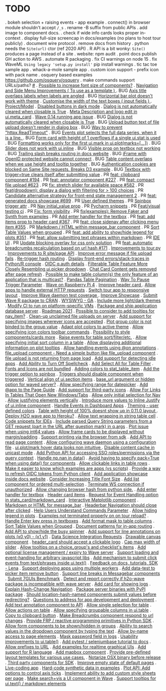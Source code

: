 # TODO
. bokeh selection + raising events - app example
. connect() in browser module shouldn't accept `/_s`
. rename -B suffix from public APIs
. add image to component docs.
. check if wide info cards looks proper in-context
. display full-size screencap in docs/examples (no plans to host tour publicly)
. document wire protocol
. remove docs from history
. python needs the `Site(url)` ctor (ref 2020 API)
. R API is a bit wonky: `Site()` produces a page instead of a site
. website: npm audit
. point docs publish GH action to AWS
. automate R packaging
. fix CI warnings on node 15
. fix WaveML `Using legacy 'setup.py install'` pip install warnings
. tic tac toe sample app 
. whack-a-mole sample app
. custom icon support - prefix icon with pack name
. osquery based examples https://github.com/osquery/osquery
. make commands support URLs/paths? [#](https://github.com/h2oai/wave/discussions/764)
. [Possible to increase font size of components?](https://github.com/h2oai/wave/issues/814)
. [Navigation and Side Menu Improvements ( To use as a template ) ](https://github.com/h2oai/wave/issues/811)
. BUG [Axis title overlaps labels when labels are angled](https://github.com/h2oai/wave/issues/805)
. BUG [Horizontal bar plot doesn't work with theme](https://github.com/h2oai/wave/issues/801)
. [Customise the width of the text boxes ( input fields ) ](https://github.com/h2oai/wave/issues/795)
. [Project/Model](https://github.com/h2oai/wave/issues/792)
. [Disabled buttons in dark mode](https://github.com/h2oai/wave/issues/791)
. [Dialog is not automatically cleared when closable is True](https://github.com/h2oai/wave/issues/790)
. [Meta Description and logo edit in ui.meta_card](https://github.com/h2oai/wave/issues/784)
. [Wave 0.14 running app issue](https://github.com/h2oai/wave/issues/782)
. BUG [Dialog is not automatically cleared when closable is True](https://github.com/h2oai/wave/issues/790)
. BUG [Upload button text of file upload doesn't render in dialog box](https://github.com/h2oai/wave/issues/788)
. BUG [Way to prevent \"httpx.ReadTimeout\"](https://github.com/h2oai/wave/issues/756)
. BUG [Events plot selects the full data series, when it is a line. ](https://github.com/h2oai/wave/issues/738)
. BUG [Form card with height of 1 overflows if a single ui.stat is used](https://github.com/h2oai/wave/issues/723)
. BUG [Formatting works only for the first ui.mark in ui.plot(marks=[...])](https://github.com/h2oai/wave/issues/617)
. BUG [Slider does not work with ui.inline](https://github.com/h2oai/wave/issues/582)
. BUG [Visible prop on textbox not working](https://github.com/h2oai/wave/issues/484)
. BUG [Trailing slash breaks routing in docs website](https://github.com/h2oai/wave/issues/445)
. BUG [iFrame with OpenID protected website cannot connect](https://github.com/h2oai/wave/issues/361)
. BUG [Table content overlaps when we use height and tooltip together](https://github.com/h2oai/wave/issues/326)
. BUG [Authentication cookies are blocked on Same Site requests. Breaks D3 example](https://github.com/h2oai/wave/issues/189)
. BUG [Textbox with trigger=true clears itself after submitting value](https://github.com/h2oai/wave/issues/150)
. PR [feat: clipboard component #194](https://github.com/h2oai/wave/pull/749)
. PR [feat: annotator component #227](https://github.com/h2oai/wave/pull/737)
. PR [feat: compact file upload #623](https://github.com/h2oai/wave/pull/716)
. PR [fix: stretch slider for available space #582](https://github.com/h2oai/wave/pull/586)
. PR [feat(dropdown): display a dialog with filtering for > 100 choices](https://github.com/h2oai/wave/pull/303)
. PR [Candidate alternative strategy for front-end state management 2](https://github.com/h2oai/wave/pull/746)
. PR [feat: generated docs showcase #699](https://github.com/h2oai/wave/pull/726)
. PR [User defined themes](https://github.com/h2oai/wave/pull/604)
. PR [Spinbox trigger attr](https://github.com/h2oai/wave/pull/598)
. PR [Nav initial_value prop](https://github.com/h2oai/wave/pull/566)
. PR [Pycharm snippets](https://github.com/h2oai/wave/pull/561)
. PR [Feat/visual testing ci](https://github.com/h2oai/wave/pull/531)
. PR [Fix: form visibility](https://github.com/h2oai/wave/pull/507)
. PR [fix(examples): Remove Faker and Synth from examples](https://github.com/h2oai/wave/pull/443)
. PR [Add enter handler for the textbox](https://github.com/h2oai/wave/pull/407)
. PR [feat: add items prop to header card #367](https://github.com/h2oai/wave/pull/378)
. PR [feat: close sidenav after clicking menu item #355](https://github.com/h2oai/wave/pull/364)
. PR [Markdown / HTML within message_bar component](https://github.com/h2oai/wave/pull/362)
. PR [Sort Table Values when grouped](https://github.com/h2oai/wave/pull/360)
. PR [feat: add ability to show/hide legend for plots #351](https://github.com/h2oai/wave/pull/358)
. PR [feat: allow submitting text phrases within markdown](https://github.com/h2oai/wave/pull/316)
. PR [IDE UI](https://github.com/h2oai/wave/pull/278)
. PR [Update blocking overlay for css only solution](https://github.com/h2oai/wave/pull/275)
. PR [feat: automatic breadcrumbs recalculation based on url hash #171](https://github.com/h2oai/wave/pull/209)
. [Improvements to tour.py](https://github.com/h2oai/wave/issues/776)
. [Improvements to R site/page API](https://github.com/h2oai/wave/issues/773)
. [Improve error message if file upload fails](https://github.com/h2oai/wave/issues/772)
. [Re-trigger hash routing](https://github.com/h2oai/wave/issues/769)
. [Display front-end errors/stack-traces in Python/R console](https://github.com/h2oai/wave/issues/758)
. [OIDC q.auth details](https://github.com/h2oai/wave/issues/745)
. [Filterable Table Feature More Closely Resembling ui.picker dropdown](https://github.com/h2oai/wave/issues/743)
. [Chat Card Content gets removed after page refresh](https://github.com/h2oai/wave/issues/733)
. [Possible to make table column(s) the only feature of an application that is multicast?](https://github.com/h2oai/wave/issues/731)
. [Pandas Table Pagination](https://github.com/h2oai/wave/issues/730)
. [Way To Pause Trigger Parameter](https://github.com/h2oai/wave/issues/729)
. [Wave on Raspberry Pi 4](https://github.com/h2oai/wave/issues/724)
. [Improve header card ](https://github.com/h2oai/wave/issues/722)
. [Allow apps to handle external HTTP requests](https://github.com/h2oai/wave/issues/714)
. [Switch tour app to responsive layout](https://github.com/h2oai/wave/issues/701)
. [Improve Wave daemon test coverage ](https://github.com/h2oai/wave/issues/700)
. [Improve Showcase](https://github.com/h2oai/wave/issues/699)
. [Submit Wave R package to CRAN](https://github.com/h2oai/wave/issues/698)
. [WYSIWYG - GA](https://github.com/h2oai/wave/issues/697)
. [Include more light/dark themes](https://github.com/h2oai/wave/issues/696)
. [Modify CI to run on platform-specific VMs](https://github.com/h2oai/wave/issues/695)
. [Package and ship application database server](https://github.com/h2oai/wave/issues/694)
. [Roadmap 2021](https://github.com/h2oai/wave/issues/693)
. [Possible to consider to add tooltips for nav_item?](https://github.com/h2oai/wave/issues/692)
. [Clean-up unclaimed file uploads on server](https://github.com/h2oai/wave/issues/686)
. [Add support for specifying images wherever icons are accepted](https://github.com/h2oai/wave/issues/674)
. [Plot group color is not binded to the group value](https://github.com/h2oai/wave/issues/671)
. [Adapt plot colors to active theme](https://github.com/h2oai/wave/issues/664)
. [Allow specifying icon colors toolbar commands](https://github.com/h2oai/wave/issues/656)
. [Possibility to style components/cards more](https://github.com/h2oai/wave/issues/655)
. [Raise events for table sort/filter/etc.](https://github.com/h2oai/wave/issues/646)
. [Allow specifying initial sort column in a table](https://github.com/h2oai/wave/issues/645)
. [Allow displaying additional information on plot tooltips](https://github.com/h2oai/wave/issues/644)
. [Allow handling events using @on annotations](https://github.com/h2oai/wave/issues/627)
. [file_upload component - Need a simple button like file_upload component](https://github.com/h2oai/wave/issues/623)
. [file upload is not returning from page load](https://github.com/h2oai/wave/issues/619)
. [Add support for detecting idle apps](https://github.com/h2oai/wave/issues/608)
. [Add Ability to Turn Off Spellcheck](https://github.com/h2oai/wave/issues/606)
. [Add Select All for Table Filter](https://github.com/h2oai/wave/issues/602)
. [Fonts and Icons are not bundled](https://github.com/h2oai/wave/issues/601)
. [Adding colors to stat_table_item](https://github.com/h2oai/wave/issues/596)
. [Add the trigger option to spinbox](https://github.com/h2oai/wave/issues/595)
. [Triggers should disable component when triggered](https://github.com/h2oai/wave/issues/593)
. [Vertical align of ui.section items](https://github.com/h2oai/wave/issues/589)
. [base_url argument or hidden option for waved server?](https://github.com/h2oai/wave/issues/588)
. [Allow specifying range for datepicker](https://github.com/h2oai/wave/issues/584)
. [Add @app to the Page Guide](https://github.com/h2oai/wave/issues/581)
. [Add support for third-party icons](https://github.com/h2oai/wave/issues/580)
. [Allow For Links In Tables That Open New Windows/Tabs](https://github.com/h2oai/wave/issues/567)
. [Allow only initial selection for Nav](https://github.com/h2oai/wave/issues/565)
. [Allow justifying elements vertically](https://github.com/h2oai/wave/issues/556)
. [Introduce more values to Inline Justify of ui.inline component](https://github.com/h2oai/wave/issues/534)
. [Handle Events in Dashboard Apps](https://github.com/h2oai/wave/issues/527)
. [Theming - user defined colors](https://github.com/h2oai/wave/issues/526)
. [Table with height of 100% doesnt show up in 0.11.0 layout ](https://github.com/h2oai/wave/issues/524)
. [Deploy H2O wave app to Heroku?](https://github.com/h2oai/wave/issues/518)
. [Allow text wrapping in string table cell](https://github.com/h2oai/wave/issues/515)
. [Code snippets for IDEs](https://github.com/h2oai/wave/issues/506)
. [Include parsed Query String parameters from a GET request (part in the URL after question mark) in q.args](https://github.com/h2oai/wave/issues/500)
. [Plot issue when using int64 values](https://github.com/h2oai/wave/issues/496)
. [Allow frame cards to be displayed without margin/padding](https://github.com/h2oai/wave/issues/495)
. [Support printing via the browser from sdk](https://github.com/h2oai/wave/issues/486)
. [Add API to read page content](https://github.com/h2oai/wave/issues/483)
. [Allow configuring wave daemon using a configuration file](https://github.com/h2oai/wave/issues/481)
. [ui.plot/mark hover data looks non intuitive ](https://github.com/h2oai/wave/issues/472)
. [Disable content cache in unicast mode](https://github.com/h2oai/wave/issues/464)
. [Add Python API for accessing SSO roles/permissions via the query context](https://github.com/h2oai/wave/issues/458)
. [Handle np.nan in data()](https://github.com/h2oai/wave/issues/447)
. [Avoid having to specify pack=True when using data() for components](https://github.com/h2oai/wave/issues/441)
. [Allow clickable links in table rows](https://github.com/h2oai/wave/issues/428)
. [Make it easier to know which examples are apps (vs scripts)](https://github.com/h2oai/wave/issues/425)
. [Provide a way to refresh OIDC tokens from Python client](https://github.com/h2oai/wave/issues/410)
. [Add application showcase inside docs website](https://github.com/h2oai/wave/issues/409)
. [Consider Increasing Title Font Size](https://github.com/h2oai/wave/issues/406)
. [Add list component for ordered multi-selection](https://github.com/h2oai/wave/issues/386)
. [Terminate WS connection if unauthorized](https://github.com/h2oai/wave/issues/379)
. [Allow changing browser hash from python side.](https://github.com/h2oai/wave/issues/375)
. [Add enter handler for textbox](https://github.com/h2oai/wave/issues/372)
. [Header card items](https://github.com/h2oai/wave/issues/367)
. [Request for Event Handling option in stats_card/markdown_card](https://github.com/h2oai/wave/issues/363)
. [Interactive Matplotlib component](https://github.com/h2oai/wave/issues/359)
. [Markdown or HTML for message_bar](https://github.com/h2oai/wave/issues/356)
. [Headerbar Navigation should close after clicked](https://github.com/h2oai/wave/issues/355)
. [Help Users Understand Commands Parameter](https://github.com/h2oai/wave/issues/354)
. [Allow hiding legend in plots](https://github.com/h2oai/wave/issues/351)
. [Examples not terminated properly on on tour reload?](https://github.com/h2oai/wave/issues/350)
. [Handle Enter key press in textboxes](https://github.com/h2oai/wave/issues/348)
. [Add format mask to table columns](https://github.com/h2oai/wave/issues/345)
. [Sort Table Values when Grouped](https://github.com/h2oai/wave/issues/336)
. [Document patterns for in-app routing](https://github.com/h2oai/wave/issues/335)
. [Add API to show/hide the busy spinner](https://github.com/h2oai/wave/issues/323)
. [Add support for line annotations on plots (x0,y0) - (x1,y1)](https://github.com/h2oai/wave/issues/321)
. [Data Science Integration Requests](https://github.com/h2oai/wave/issues/320)
. [Drawable canvas component](https://github.com/h2oai/wave/issues/313)
. [header_card should accept a clickable logo](https://github.com/h2oai/wave/issues/310)
. [Cap max width of slider](https://github.com/h2oai/wave/issues/308)
. [Allow tooltips on a choice_group's and checklist's items](https://github.com/h2oai/wave/issues/304)
. [Add optional license management / expiry to Wave server](https://github.com/h2oai/wave/issues/301)
. [Support loading and event-handing for arbitrary javascript libs](https://github.com/h2oai/wave/issues/297)
. [Add mechanism to submit click events from text/phrases inside ui.text()](https://github.com/h2oai/wave/issues/293)
. [Feedback on docs, tutorials, SDK - Lena](https://github.com/h2oai/wave/issues/280)
. [Support deploying apps using multiple workers](https://github.com/h2oai/wave/issues/277)
. [Add data-test to picker item remove button](https://github.com/h2oai/wave/issues/273)
. [Support line breaks in Messagebar components](https://github.com/h2oai/wave/issues/272)
. [Submit 7GUIs Benchmark](https://github.com/h2oai/wave/issues/266)
. [Detect and report correctly if h2o-wave package is incompatible with wave server](https://github.com/h2oai/wave/issues/265)
. [Add card for showing logs](https://github.com/h2oai/wave/issues/261)
. [Explain Hash-Change Navigation](https://github.com/h2oai/wave/issues/252)
. [Package server binaries with PyPI package](https://github.com/h2oai/wave/issues/250)
. [Should location-hash-named components submit values before redirecting?](https://github.com/h2oai/wave/issues/249)
. [Questions to address for app development and deployment](https://github.com/h2oai/wave/issues/238)
. [Add text annotation component to API](https://github.com/h2oai/wave/issues/227)
. [Allow single selection for table](https://github.com/h2oai/wave/issues/216)
. [Allow actions on table](https://github.com/h2oai/wave/issues/215)
. [Allow specifying groupable columns in ui.table](https://github.com/h2oai/wave/issues/203)
. [Copy to clipboard button](https://github.com/h2oai/wave/issues/194)
. [Make Breadcrumbs component respond to url changes](https://github.com/h2oai/wave/issues/171)
. [Provide FRP / reactive programming primitives in Python SDK](https://github.com/h2oai/wave/issues/170)
. [Allow form components to be shown/hidden in groups](https://github.com/h2oai/wave/issues/156)
. [Ability to search values in the dropdown component by typing the text](https://github.com/h2oai/wave/issues/153)
. [Allow by-name access to page elements](https://github.com/h2oai/wave/issues/148)
. [Mask password field in logs](https://github.com/h2oai/wave/issues/144)
. [Usability improvements to ui.table()](https://github.com/h2oai/wave/issues/141)
. [Add pytest / seleniumbase tutorial to docs](https://github.com/h2oai/wave/issues/137)
. [Allow prefixes to URL](https://github.com/h2oai/wave/issues/59)
. [Add examples for realtime graphical UIs](https://github.com/h2oai/wave/issues/49)
. [Add support for R language](https://github.com/h2oai/wave/issues/15)
. [Add mapbox component](https://github.com/h2oai/wave/issues/43)
. [Provide pre-defined layout templates for various use cases.](https://github.com/h2oai/wave/issues/38)
. [Notarize OSX binary before release](https://github.com/h2oai/wave/issues/36)
. [Third party components for SDK](https://github.com/h2oai/wave/issues/35)
. [Improve empty state of default pages](https://github.com/h2oai/wave/issues/34)
. [Live-coding app](https://github.com/h2oai/wave/issues/14)
. [Hard-code synthetic data in examples](https://github.com/h2oai/wave/issues/31)
. [Plot API: Add options to control axis ticks](https://github.com/h2oai/wave/issues/26)
. [Implement ability to add custom style sheets per page](https://github.com/h2oai/wave/issues/24)
. [Make search+vis a UI component in Wave](https://github.com/h2oai/wave/issues/18)
. [Support tooltips for ui.text() / markdown elements](https://github.com/h2oai/wave/issues/16)
